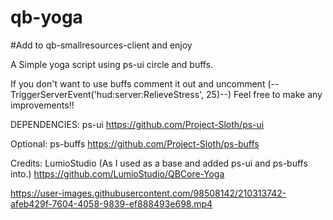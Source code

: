 # qb-yoga

#Add to qb-smallresources-client and enjoy

A Simple yoga script using ps-ui circle and buffs.

If you don't want to use buffs comment it out and uncomment (--TriggerServerEvent('hud:server:RelieveStress', 25)--)
Feel free to make any improvements!!

DEPENDENCIES: ps-ui https://github.com/Project-Sloth/ps-ui

Optional: ps-buffs https://github.com/Project-Sloth/ps-buffs



Credits: LumioStudio (As I used as a base and added ps-ui and ps-buffs into.)
https://github.com/LumioStudio/QBCore-Yoga


https://user-images.githubusercontent.com/98508142/210313742-afeb429f-7604-4058-9839-ef888493e698.mp4
